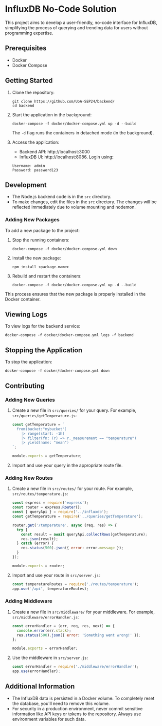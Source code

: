 # InfluxDB No-Code Solution

This project aims to develop a user-friendly, no-code interface for InfluxDB, simplifying the process of querying and trending data for users without programming expertise.

## Prerequisites

- Docker
- Docker Compose

## Getting Started

1. Clone the repository:
   ```
   git clone https://github.com/UoA-SEP24/backend/
   cd backend
   ```

2. Start the application in the background:
   ```
   docker-compose -f docker/docker-compose.yml up -d --build
   ```
   The `-d` flag runs the containers in detached mode (in the background).

3. Access the application:
   - Backend API: http://localhost:3000
   - InfluxDB UI: http://localhost:8086. Login using:

    ```
    Username: admin
    Password: password123
    ```

## Development

- The Node.js backend code is in the `src` directory.
- To make changes, edit the files in the `src` directory. The changes will be reflected immediately due to volume mounting and nodemon.

### Adding New Packages

To add a new package to the project:

1. Stop the running containers:
   ```
   docker-compose -f docker/docker-compose.yml down
   ```

2. Install the new package:
   ```
   npm install <package-name>
   ```

3. Rebuild and restart the containers:
   ```
   docker-compose -f docker/docker-compose.yml up -d --build
   ```

This process ensures that the new package is properly installed in the Docker container.


## Viewing Logs

To view logs for the backend service:
```
docker-compose -f docker/docker-compose.yml logs -f backend
```

## Stopping the Application

To stop the application:
```
docker-compose -f docker/docker-compose.yml down
```

## Contributing

### Adding New Queries

1. Create a new file in `src/queries/` for your query. For example, `src/queries/getTemperature.js`:

   ```javascript
   const getTemperature = `
     from(bucket:"mybucket")
       |> range(start: -1h)
       |> filter(fn: (r) => r._measurement == "temperature")
       |> yield(name: "mean")
   `;

   module.exports = getTemperature;
   ```

2. Import and use your query in the appropriate route file.

### Adding New Routes

1. Create a new file in `src/routes/` for your route. For example, `src/routes/temperature.js`:

   ```javascript
   const express = require('express');
   const router = express.Router();
   const { queryApi } = require('../influxdb');
   const getTemperature = require('../queries/getTemperature');

   router.get('/temperature', async (req, res) => {
     try {
       const result = await queryApi.collectRows(getTemperature);
       res.json(result);
     } catch (error) {
       res.status(500).json({ error: error.message });
     }
   });

   module.exports = router;
   ```

2. Import and use your route in `src/server.js`:

   ```javascript
   const temperatureRoutes = require('./routes/temperature');
   app.use('/api', temperatureRoutes);
   ```

### Adding Middleware

1. Create a new file in `src/middleware/` for your middleware. For example, `src/middleware/errorHandler.js`:

   ```javascript
   const errorHandler = (err, req, res, next) => {
     console.error(err.stack);
     res.status(500).json({ error: 'Something went wrong!' });
   };

   module.exports = errorHandler;
   ```

2. Use the middleware in `src/server.js`:

   ```javascript
   const errorHandler = require('./middleware/errorHandler');
   app.use(errorHandler);
   ```

## Additional Information

- The InfluxDB data is persisted in a Docker volume. To completely reset the database, you'll need to remove this volume.
- For security in a production environment, never commit sensitive information like API keys or tokens to the repository. Always use environment variables for such data.


